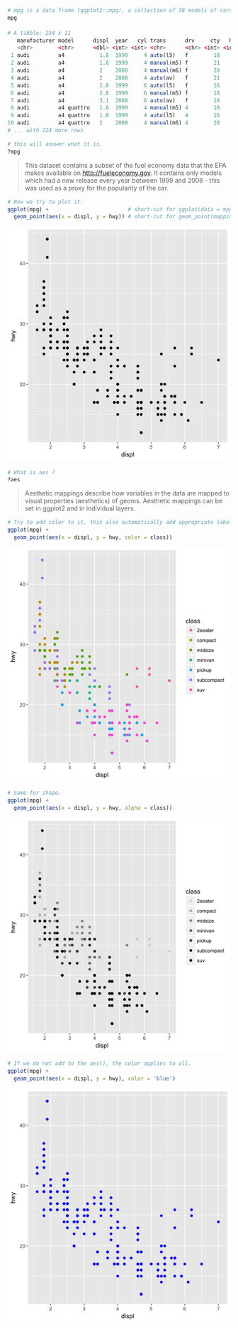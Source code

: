 ```R
# mpg is a data frame (ggplot2::mpg), a collection of 38 models of cars with some data
mpg

# A tibble: 234 x 11
   manufacturer model      displ  year   cyl trans      drv     cty   hwy fl    class  
   <chr>        <chr>      <dbl> <int> <int> <chr>      <chr> <int> <int> <chr> <chr>  
 1 audi         a4           1.8  1999     4 auto(l5)   f        18    29 p     compact
 2 audi         a4           1.8  1999     4 manual(m5) f        21    29 p     compact
 3 audi         a4           2    2008     4 manual(m6) f        20    31 p     compact
 4 audi         a4           2    2008     4 auto(av)   f        21    30 p     compact
 5 audi         a4           2.8  1999     6 auto(l5)   f        16    26 p     compact
 6 audi         a4           2.8  1999     6 manual(m5) f        18    26 p     compact
 7 audi         a4           3.1  2008     6 auto(av)   f        18    27 p     compact
 8 audi         a4 quattro   1.8  1999     4 manual(m5) 4        18    26 p     compact
 9 audi         a4 quattro   1.8  1999     4 auto(l5)   4        16    25 p     compact
10 audi         a4 quattro   2    2008     4 manual(m6) 4        20    28 p     compact
# ... with 224 more rows
```

```R
# this will answer what it is.
?mpg
```

> This dataset contains a subset of the fuel economy data that the EPA makes available on http://fueleconomy.gov. It contains only models which had a new release every year between 1999 and 2008 - this was used as a proxy for the popularity of the car.

```R
# Now we try to plot it.
ggplot(mpg) +                         # short-cut for ggplot(data = mpg)
  geom_point(aes(x = displ, y = hwy)) # short-cut for geom_point(mapping = aes())
```
  
![code-1](mpg1.png)

```R
# What is aes ?
?aes
```

> Aesthetic mappings describe how variables in the data are mapped to visual properties (aesthetics) of geoms. Aesthetic mappings can be set in ggplot2 and in individual layers.

```R
# Try to add color to it, this also automatically add appropriate labels.
ggplot(mpg) + 
  geom_point(aes(x = displ, y = hwy, color = class))
```

![code-2](mpg2.png)

```R
# Same for shape.
ggplot(mpg) + 
  geom_point(aes(x = displ, y = hwy, alpha = class))
```

![code-3](mpg3.png)

```R
# If we do not add to the aes(), the color applies to all.
ggplot(mpg) + 
  geom_point(aes(x = displ, y = hwy), color = 'blue')
```

![code-4](mpg4.png)
